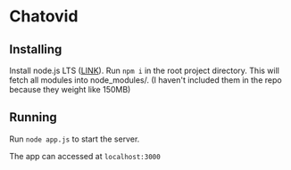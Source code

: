 # Chatovid

## Installing
Install node.js LTS ([LINK](https://nodejs.org/en/download/)).
Run `npm i` in the root project directory. This will fetch all modules into node_modules/. (I haven't included them in the repo because they weight like 150MB)

## Running
Run `node app.js` to start the server.

The app can  accessed at `localhost:3000`

